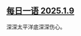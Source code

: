 <!--1736459038000-->
[每日一语 2025.1.9](https://chinadigitaltimes.net/chinese/714834.html)
------

<p>深深太平洋底深深伤心。</p><p><img decoding="async" src="https://chinadigitaltimes.net/chinese/files/2025/01/1.9.jpg" alt=""></p><div class="addtoany_share_save_container addtoany_content addtoany_content_bottom"><div class="a2a_kit a2a_kit_size_32 addtoany_list" data-a2a-url="https://chinadigitaltimes.net/chinese/714834.html" data-a2a-title="每日一语 2025.1.9"><a class="a2a_button_facebook" href="https://www.addtoany.com/add_to/facebook?linkurl=https%3A%2F%2Fchinadigitaltimes.net%2Fchinese%2F714834.html&amp;linkname=%E6%AF%8F%E6%97%A5%E4%B8%80%E8%AF%AD%202025.1.9" title="Facebook" rel="nofollow noopener" target="_blank"></a><a class="a2a_button_twitter" href="https://www.addtoany.com/add_to/twitter?linkurl=https%3A%2F%2Fchinadigitaltimes.net%2Fchinese%2F714834.html&amp;linkname=%E6%AF%8F%E6%97%A5%E4%B8%80%E8%AF%AD%202025.1.9" title="Twitter" rel="nofollow noopener" target="_blank"></a><a class="a2a_button_telegram" href="https://www.addtoany.com/add_to/telegram?linkurl=https%3A%2F%2Fchinadigitaltimes.net%2Fchinese%2F714834.html&amp;linkname=%E6%AF%8F%E6%97%A5%E4%B8%80%E8%AF%AD%202025.1.9" title="Telegram" rel="nofollow noopener" target="_blank"></a><a class="a2a_button_reddit" href="https://www.addtoany.com/add_to/reddit?linkurl=https%3A%2F%2Fchinadigitaltimes.net%2Fchinese%2F714834.html&amp;linkname=%E6%AF%8F%E6%97%A5%E4%B8%80%E8%AF%AD%202025.1.9" title="Reddit" rel="nofollow noopener" target="_blank"></a><a class="a2a_button_whatsapp" href="https://www.addtoany.com/add_to/whatsapp?linkurl=https%3A%2F%2Fchinadigitaltimes.net%2Fchinese%2F714834.html&amp;linkname=%E6%AF%8F%E6%97%A5%E4%B8%80%E8%AF%AD%202025.1.9" title="WhatsApp" rel="nofollow noopener" target="_blank"></a><a class="a2a_button_email" href="https://www.addtoany.com/add_to/email?linkurl=https%3A%2F%2Fchinadigitaltimes.net%2Fchinese%2F714834.html&amp;linkname=%E6%AF%8F%E6%97%A5%E4%B8%80%E8%AF%AD%202025.1.9" title="Email" rel="nofollow noopener" target="_blank"></a><a class="a2a_button_copy_link" href="https://www.addtoany.com/add_to/copy_link?linkurl=https%3A%2F%2Fchinadigitaltimes.net%2Fchinese%2F714834.html&amp;linkname=%E6%AF%8F%E6%97%A5%E4%B8%80%E8%AF%AD%202025.1.9" title="Copy Link" rel="nofollow noopener" target="_blank"></a><a class="a2a_dd addtoany_share_save addtoany_share" href="https://www.addtoany.com/share"></a></div></div>
